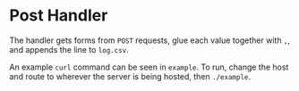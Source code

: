 # Post Handler

The handler gets forms from `POST` requests, glue each value together with
`,`, and appends the line to `log.csv`.

An example `curl` command can be seen in `example`. To run, change the host and
route to wherever the server is being hosted, then `./example`.
